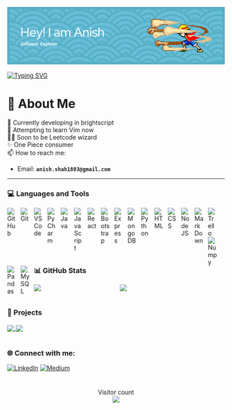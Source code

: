 ![Header](./github-header-image.png)


[![Typing SVG](https://readme-typing-svg.demolab.com?font=Fira+Code&pause=1000&width=435&lines=Fullstack+Developer;Creative+Problem+Solver;Leetcode+Enjoyer;Keyboard+Enthusiast)](https://git.io/typing-svg)
# 📖 About Me
🌱 Currently developing in brightscript<br>🔮 Attempting to learn Vim now <br> 👨‍💻 Soon to be Leetcode wizard <br>✨ One Piece consumer <br>
📫 How to reach me:
 - Email: **`anish.shah1803@gmail.com`**


---

### 💻 Languages and Tools
<img align="left" alt="GitHub" width="21px" style="padding-right:10px;" src="https://cdn.jsdelivr.net/gh/devicons/devicon/icons/github/github-original.svg" />
<img align="left" alt="Git" width="21px" style="padding-right:10px;" src="https://cdn.jsdelivr.net/gh/devicons/devicon/icons/git/git-original.svg" />
<img align="left" alt="VSCode" width="21px" style="padding-right:10px;"src="https://cdn.jsdelivr.net/gh/devicons/devicon/icons/vscode/vscode-original.svg" />
<img align="left" alt="PyCharm" width="21px" style="padding-right:10px;"src="https://cdn.jsdelivr.net/gh/devicons/devicon/icons/pycharm/pycharm-original.svg" />
<img align="left" alt="Java" width="21px" style="padding-right:10px;" src="https://cdn.jsdelivr.net/gh/devicons/devicon/icons/java/java-original.svg"/>
<img align="left" alt="JavaScript" width="21px" style="padding-right:10px;" src="https://cdn.jsdelivr.net/gh/devicons/devicon/icons/javascript/javascript-plain.svg" />
<img align="left" alt="React" width="21px" style="padding-right:10px;" src="https://cdn.jsdelivr.net/gh/devicons/devicon/icons/react/react-original.svg" />
<img align="left" alt="Bootstrap" width="21px" style="padding-right:10px;"src="https://cdn.jsdelivr.net/gh/devicons/devicon/icons/bootstrap/bootstrap-plain.svg" />
<img align="left" alt="Express" width="21px" style="padding-right:10px;"src="https://cdn.jsdelivr.net/gh/devicons/devicon/icons/express/express-original.svg" />
<img align="left" alt="MongoDB" width="21px" style="padding-right:10px;"src="https://cdn.jsdelivr.net/gh/devicons/devicon/icons/mongodb/mongodb-original.svg" />
<img align="left" alt="Python" width="21px" style="padding-right:10px;" src="https://cdn.jsdelivr.net/gh/devicons/devicon/icons/python/python-plain.svg" />
<img align="left" alt="HTML" width="21px" style="padding-right:10px;" src="https://cdn.jsdelivr.net/gh/devicons/devicon/icons/html5/html5-plain.svg" />
<img align="left" alt="CSS" width="21px" style="padding-right:10px;" src="https://cdn.jsdelivr.net/gh/devicons/devicon/icons/css3/css3-plain.svg" />
<img align="left" alt="NodeJS" width="21px" style="padding-right:10px;" src="https://cdn.jsdelivr.net/gh/devicons/devicon/icons/nodejs/nodejs-original.svg" />
<img align="left" alt="MarkDown" width="21px" style="padding-right:10px;" src="https://cdn.jsdelivr.net/gh/devicons/devicon/icons/markdown/markdown-original.svg" />
<img align="left" alt="Trello" width="21px" style="padding-right:10px;"src="https://cdn.jsdelivr.net/gh/devicons/devicon/icons/trello/trello-plain.svg" />
<img align="left" alt="Numpy" width="21px" style="padding-right:10px;"src="https://cdn.jsdelivr.net/gh/devicons/devicon/icons/numpy/numpy-original.svg" />
<img align="left" alt="Pandas" width="21px" style="padding-right:10px;"src="https://cdn.jsdelivr.net/gh/devicons/devicon/icons/pandas/pandas-original.svg" />
<img align="left" alt="MySQL" width="21px" style="padding-right:10px;"src="https://cdn.jsdelivr.net/gh/devicons/devicon/icons/mysql/mysql-original.svg" />
<br/>





#



### 📊 GitHub Stats
<!-- <div class='container'>
<img style="height: auto; width: 50%;" class="img" src="https://github-readme-stats.vercel.app/api?username=AnishShah1803&theme=nightowl&hide_border=false&include_all_commits=false&count_private=true" />
&nbsp;
&nbsp;
<img style="height: auto; width: 50%;" class="img" src="https://github-readme-streak-stats.herokuapp.com/?user=AnishShah1803&theme=nightowl&hide_border=false" /></div>
</div> -->
<div style="display: flex; flex-direction: row;">
 <img style="height: auto; width: 45%;class="img" src="https://github-readme-stats.vercel.app/api?username=AnishShah1803&theme=nightowl&hide_border=false&include_all_commits=false&count_private=true" />
 <img style="height: auto; width: 50%;class="img" src="https://github-readme-streak-stats.herokuapp.com/?user=AnishShah1803&theme=nightowl&hide_border=false" />
</div>

#

### 🚧 Projects
<a href="https://github.com/AnishShah1803/Chitter-Challenge-" target="_blank">
  <img align="center" src="https://github-readme-stats.vercel.app/api/pin/?username=AnishShah1803&repo=Chitter-Challenge-&theme=nightowl" />
</a>
<a href="https://github.com/AnishShah1803/News-Summary-Challenge-DF" target="_blank">
 <img align="center" src="https://github-readme-stats.vercel.app/api/pin/?username=AnishShah1803&repo=News-Summary-Challenge-DF&theme=nightowl" />
</a>
<div align="center">
</div>

# 
### 🌐 Connect with me:
[![LinkedIn](https://img.shields.io/badge/LinkedIn-%230077B5.svg?style=flat-square&logo=linkedin&logoColor=white)](https://linkedin.com/in/anish-shah-3023b21a1) [![Medium](https://img.shields.io/badge/Medium-12100E?style=flat-square&logo=medium&logoColor=white)](https://medium.com/@anish.shah1803) 
#

<p align="center"> 
  Visitor count<br>
  <img src="https://profile-counter.glitch.me/AnishShah1803/count.svg" />
</p>


